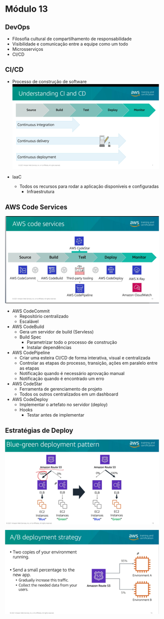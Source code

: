 # Módulo 13

## DevOps
- Filosofia cultural de compartilhamento de responsabilidade
- Visibilidade e comunicação entre a equipe como um todo
- Microsserviços
- CI/CD

## CI/CD
- Processo de construção de software
![picture 20](images/54017ab580c0a1d3b1a0796410a2f3f49907ab1818bf710d53bc8b2a8e98a0ea.png)  

- IaaC
  - Todos os recursos para rodar a aplicação disponíveis e configuradas
    - Infraestrutura

## AWS Code Services

![picture 21](images/fda6071234f28e7d2b64b901f6a9f3702a7f3fcfd9bed2db7a49cf435e56912a.png)  


- AWS CodeCommit
  - Repositório centralizado
  - Escalável
- AWS CodeBuild
  - Gera um servidor de build (Servless)
  - Build Spec 
    - Parametrizar todo o processo de construção 
    - Instalar dependências
- AWS CodePipeline
  - Criar uma esteira CI/CD de forma interativa, visual e centralizada
  - Controlar as etapas do processo, transição, ações em paralelo entre as etapas
  - Notificação quando é necessário aprovação manual
  - Notificação quando é encontrado um erro
- AWS CodeStar
  - Ferramenta de gerenciamento de projeto
  - Todos os outros centralizados em um dashboard
- AWS CodeDeploy
  - Implementar o artefato no servidor (deploy)
  - Hooks
    - Testar antes de implementar

## Estratégias de Deploy

![picture 22](images/56ad81370be575fe6ad3ed21cb3af4eed78dc13ecf190b64c7cba22d843a9aa7.png)  


![picture 23](images/8b6b70474a36936809f8750773324009e5c7fe0dad775054b9841f4a8877da46.png)  

    